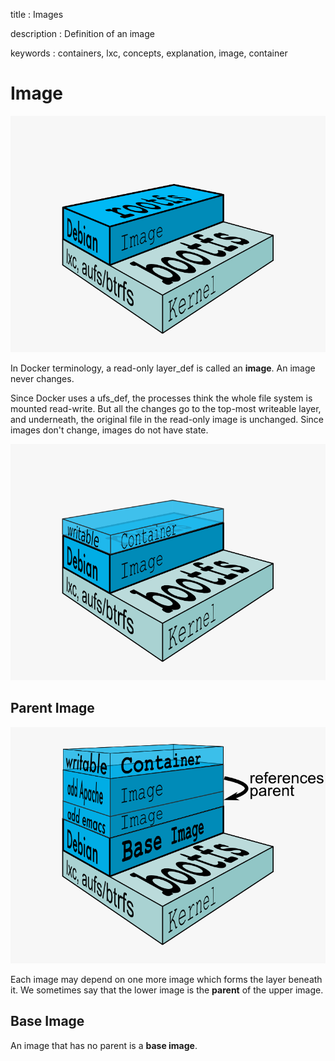 title
:   Images

description
:   Definition of an image

keywords
:   containers, lxc, concepts, explanation, image, container

Image
=====

![image](images/docker-filesystems-debian.png)

In Docker terminology, a read-only layer\_def is called an **image**. An
image never changes.

Since Docker uses a ufs\_def, the processes think the whole file system
is mounted read-write. But all the changes go to the top-most writeable
layer, and underneath, the original file in the read-only image is
unchanged. Since images don't change, images do not have state.

![image](images/docker-filesystems-debianrw.png)

Parent Image
------------

![image](images/docker-filesystems-multilayer.png)

Each image may depend on one more image which forms the layer beneath
it. We sometimes say that the lower image is the **parent** of the upper
image.

Base Image
----------

An image that has no parent is a **base image**.
